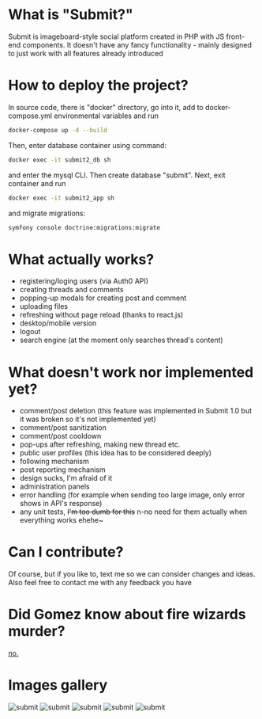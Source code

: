 # What is "Submit?"

Submit is imageboard-style social platform created in PHP with JS front-end components. It doesn't have any fancy functionality - mainly designed to just work with all features already introduced

# How to deploy the project?

In source code, there is "docker" directory, go into it, add to docker-compose.yml environmental variables and run

```bash
docker-compose up -d --build
```

Then, enter database container using command:

```bash
docker exec -it submit2_db sh
```

and enter the mysql CLI. Then create database "submit". Next, exit container and run

```bash
docker exec -it submit2_app sh
```

and migrate migrations:

```bash
symfony console doctrine:migrations:migrate
```

# What actually works?

- registering/loging users (via Auth0 API)
- creating threads and comments
- popping-up modals for creating post and comment
- uploading files
- refreshing without page reload (thanks to react.js)
- desktop/mobile version
- logout
- search engine (at the moment only searches thread's content)

# What doesn't work nor implemented yet?

- comment/post deletion (this feature was implemented in Submit 1.0 but it was broken so it's not implemented yet)
- comment/post sanitization
- comment/post cooldown
- pop-ups after refreshing, making new thread etc.
- public user profiles (this idea has to be considered deeply)
- following mechanism
- post reporting mechanism
- design sucks, I'm afraid of it
- administration panels
- error handling (for example when sending too large image, only error shows in API's response)
- any unit tests, ~~I'm too dumb for this~~ n-no need for them actually when everything works ehehe~

# Can I contribute?

Of course, but if you like to, text me so we can consider changes and ideas. Also feel free to contact me with any feedback you have

# Did Gomez know about fire wizards murder?

[no.](https://youtu.be/uAsIRW86750)

# Images gallery

![submit](https://i.ibb.co/MNwsNtF/submit6.png)
![submit](https://i.ibb.co/zbwsxq4/submit5.png)
![submit](https://i.ibb.co/rcPNfK9/submit2.png)
![submit](https://i.ibb.co/qY2xcXV/submit3.png)
![submit](https://i.ibb.co/1sPLSfK/submit4.png)